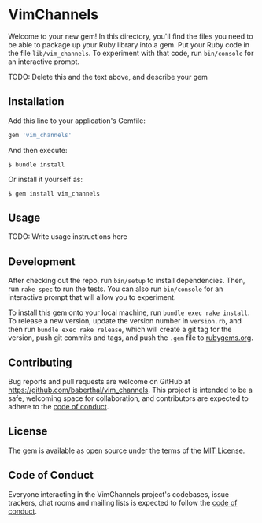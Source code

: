 # VimChannels

Welcome to your new gem! In this directory, you'll find the files you need to be able to package up your Ruby library into a gem. Put your Ruby code in the file `lib/vim_channels`. To experiment with that code, run `bin/console` for an interactive prompt.

TODO: Delete this and the text above, and describe your gem

## Installation

Add this line to your application's Gemfile:

```ruby
gem 'vim_channels'
```

And then execute:

    $ bundle install

Or install it yourself as:

    $ gem install vim_channels

## Usage

TODO: Write usage instructions here

## Development

After checking out the repo, run `bin/setup` to install dependencies. Then, run `rake spec` to run the tests. You can also run `bin/console` for an interactive prompt that will allow you to experiment.

To install this gem onto your local machine, run `bundle exec rake install`. To release a new version, update the version number in `version.rb`, and then run `bundle exec rake release`, which will create a git tag for the version, push git commits and tags, and push the `.gem` file to [rubygems.org](https://rubygems.org).

## Contributing

Bug reports and pull requests are welcome on GitHub at https://github.com/baberthal/vim_channels. This project is intended to be a safe, welcoming space for collaboration, and contributors are expected to adhere to the [code of conduct](https://github.com/baberthal/vim_channels/blob/master/CODE_OF_CONDUCT.md).


## License

The gem is available as open source under the terms of the [MIT License](https://opensource.org/licenses/MIT).

## Code of Conduct

Everyone interacting in the VimChannels project's codebases, issue trackers, chat rooms and mailing lists is expected to follow the [code of conduct](https://github.com/baberthal/vim_channels/blob/master/CODE_OF_CONDUCT.md).
